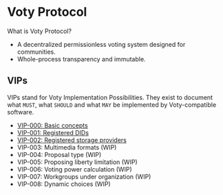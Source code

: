 # Voty Protocol

What is Voty Protocol?

- A decentralized permissionless voting system designed for communities.
- Whole-process transparency and immutable.

## VIPs

VIPs stand for Voty Implementation Possibilities. They exist to document what `MUST`, what `SHOULD` and what `MAY` be implemented by Voty-compatible software.

- [VIP-000: Basic concepts](/vips/VIP-000.md)
- [VIP-001: Registered DIDs](/vips/VIP-001.md)
- [VIP-002: Registered storage providers](/vips/VIP-002.md)
- VIP-003: Multimedia formats (WIP)
- VIP-004: Proposal type (WIP)
- VIP-005: Proposing liberty limitation (WIP)
- VIP-006: Voting power calculation (WIP)
- VIP-007: Workgroups under organization (WIP)
- VIP-008: Dynamic choices (WIP)
